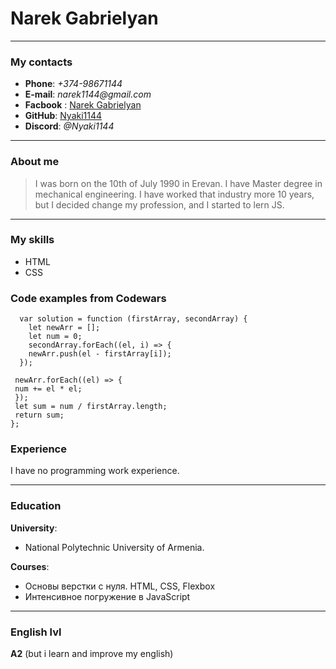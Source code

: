 # Narek Gabrielyan

---

### My contacts

- **Phone**: _+374-98671144_
- **E-mail**: _narek1144@gmail.com_
- **Facbook** : [Narek Gabrielyan](https://www.facebook.com/narek.sirunyan.3)
- **GitHub**: [Nyaki1144](https://github.com/Nyaki1144)
- **Discord**: _@Nyaki1144_

---

### About me

> I was born on the 10th of July 1990 in Erevan. I have Master degree in mechanical engineering. I have worked that industry more 10 years, but I decided change my profession, and I started to lern JS.

---

### My skills

- HTML
- CSS

### Code examples from Codewars

```
  var solution = function (firstArray, secondArray) {
    let newArr = [];
    let num = 0;
    secondArray.forEach((el, i) => {
    newArr.push(el - firstArray[i]);
  });

 newArr.forEach((el) => {
 num += el * el;
 });
 let sum = num / firstArray.length;
 return sum;
};
```

### Experience

I have no programming work experience.

---

### Education

**University**:

- National Polytechnic University of Armenia.

**Courses**:

- Основы верстки с нуля. HTML, CSS, Flexbox
- Интенсивное погружение в JavaScript

---

### English lvl

**A2** (but i learn and improve my english)

